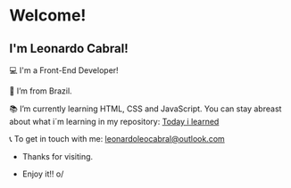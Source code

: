 # Welcome!

## I'm Leonardo Cabral!

:computer: I'm a Front-End Developer!

:house_with_garden: I’m from Brazil.

:books: I’m currently learning HTML, CSS and JavaScript. You can stay abreast about what i´m learning in my repository: [Today i learned](https://github.com/Leonardo-Cabral67/til-today-i-learned)

📞 To get in touch with me: leonardoleocabral@outlook.com

- Thanks for visiting.

- Enjoy it!! o/
